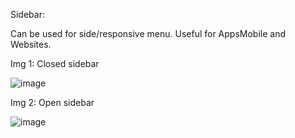 Sidebar:

Can be used for side/responsive menu. Useful for AppsMobile and Websites.

Img 1: Closed sidebar

![image](https://github.com/user-attachments/assets/999092ce-0492-453d-aab4-4b43ac42f377)

Img 2: Open sidebar

![image](https://github.com/user-attachments/assets/7c66f7d5-c2f5-45f6-9a09-c5415caff238)

